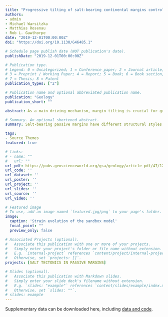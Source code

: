```yaml
---
title: "Progressive tilting of salt-bearing continental margins controls thin-skinned deformation"
authors:
- admin
- Michael Warsitzka
- Matthias Rosenau
- Rob L. Gawthorpe
date: "2019-12-01T00:00:00Z"
doi: "https://doi.org/10.1130/G46485.1"

# Schedule page publish date (NOT publication's date).
publishDate: "2019-12-01T00:00:00Z"

# Publication type.
# Legend: 0 = Uncategorized; 1 = Conference paper; 2 = Journal article;
# 3 = Preprint / Working Paper; 4 = Report; 5 = Book; 6 = Book section;
# 7 = Thesis; 8 = Patent
publication_types: ["2"]

# Publication name and optional abbreviated publication name.
publication: "Geology"
publication_short: ""

abstract: As a main driving mechanism, margin tilting is crucial for gravitational thin-skinned salt tectonics. We investigate how instant versus progressive margin tilting influence salt tectonics using an analogue modelling setup where tilting rate can be controlled. Instant tilting results in initially high deformation rates triggering widely distributed upslope extension and downslope contraction. Later, both the extensional and contractional domains migrate upslope as early extensional structures are successively deactivated, while deformation rates decrease exponentially. In contrast, progressive tilting leads to downslope migration of the extensional domain by sequentially formed, long-lived normal faults. Contraction structures initially occur across a wide downslope area, and subsequently become localized on a few, long-lived thrusts. We attribute the distinct differences in structural evolution between the two tilting scenarios to mechanical coupling between the brittle overburden and underlying viscous material controlled by the deformation rate. By demonstrating the spatiotemporal variations of structural style and kinematic evolution associated with instant versus progressive tilting, we suggest that such variation is identifiable in subsurface datasets and therefore can provide a new way to constrain and analyse margin tilting histories.

# Summary. An optional shortened abstract.
summary: Salt-bearing passive margins have different structural styles and kinematic evolution under progressive margin tilting and instant margin tilting,respectively.

tags:
- Source Themes
featured: true

# links:
# - name: ""
#   url: ""
url_pdf: https://pubs.geoscienceworld.org/gsa/geology/article-pdf/47/12/1122/4870133/1122.pdf
url_code: ''
url_dataset: ''
url_poster: ''
url_project: ''
url_slides: ''
url_source: ''
url_video: ''

# Featured image
# To use, add an image named `featured.jpg/png` to your page's folder. 
image:
  caption: 'Strain evolution of the sandbox model'
  focal_point: ""
  preview_only: false

# Associated Projects (optional).
#   Associate this publication with one or more of your projects.
#   Simply enter your project's folder or file name without extension.
#   E.g. `internal-project` references `content/project/internal-project/index.md`.
#   Otherwise, set `projects: []`.
projects: [SALT TECTONICS IN PASSIVE MARGINS]

# Slides (optional).
#   Associate this publication with Markdown slides.
#   Simply enter your slide deck's filename without extension.
#   E.g. `slides: "example"` references `content/slides/example/index.md`.
#   Otherwise, set `slides: ""`.
# slides: example
---
```


Supplementary data can be downloaded here, including [data and code](https://dataservices.gfz-potsdam.de/panmetaworks/showshort.php?id=escidoc:4268888/).
